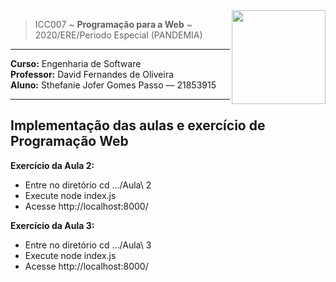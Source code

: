 <img src="https://www.colegioweb.com.br/wp-content/uploads/2017/12/Liberados-os-gabaritos-do-PSC-2018-da-UFAM.png" width="150" align="right">


> ICC007 ~ **Programação para a Web** ~ 2020/ERE/Periodo Especial (PANDEMIA)

----------------------------------------

**Curso:** Engenharia de Software <br>
**Professor:** David Fernandes de Oliveira <br>
**Aluno:** Sthefanie Jofer Gomes Passo ― 21853915 <br>

----------------------------------------

## Implementação das aulas e exercício de Programação Web

**Exercício da Aula 2:**

-  Entre no diretório cd .../Aula\ 2
-  Execute node index.js
-  Acesse http://localhost:8000/


**Exercício da Aula 3:**
-  Entre no diretório cd .../Aula\ 3
-  Execute node index.js
-  Acesse http://localhost:8000/
